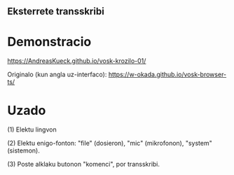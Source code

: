 Eksterrete transskribi
---

# Demonstracio
https://AndreasKueck.github.io/vosk-krozilo-01/

Originalo (kun angla uz-interfaco):
https://w-okada.github.io/vosk-browser-ts/

# Uzado
(1) Elektu lingvon

(2) Elektu enigo-fonton: "file" (dosieron), "mic" (mikrofonon), "system" (sistemon).

(3) Poste alklaku butonon "komenci", por transskribi. 
